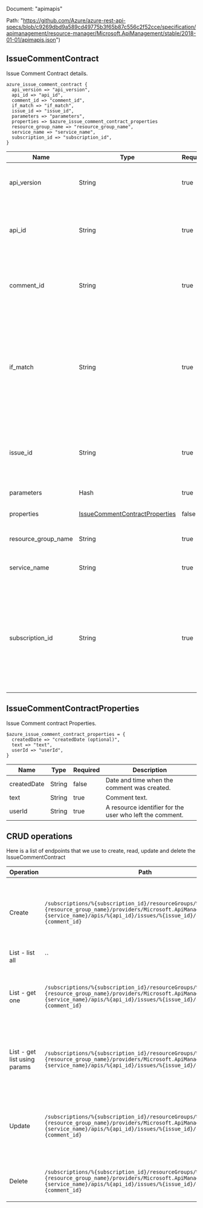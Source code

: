 Document: "apimapis"


Path: "https://github.com/Azure/azure-rest-api-specs/blob/c9269dbd9a589cd49775b3f65b87c556c2f52cce/specification/apimanagement/resource-manager/Microsoft.ApiManagement/stable/2018-01-01/apimapis.json")

## IssueCommentContract

Issue Comment Contract details.

```puppet
azure_issue_comment_contract {
  api_version => "api_version",
  api_id => "api_id",
  comment_id => "comment_id",
  if_match => "if_match",
  issue_id => "issue_id",
  parameters => "parameters",
  properties => $azure_issue_comment_contract_properties
  resource_group_name => "resource_group_name",
  service_name => "service_name",
  subscription_id => "subscription_id",
}
```

| Name        | Type           | Required       | Description       |
| ------------- | ------------- | ------------- | ------------- |
|api_version | String | true | Version of the API to be used with the client request. |
|api_id | String | true | API identifier. Must be unique in the current API Management service instance. |
|comment_id | String | true | Comment identifier within an Issue. Must be unique in the current Issue. |
|if_match | String | true | ETag of the Issue Entity. ETag should match the current entity state from the header response of the GET request or it should be * for unconditional update. |
|issue_id | String | true | Issue identifier. Must be unique in the current API Management service instance. |
|parameters | Hash | true | Create parameters. |
|properties | [IssueCommentContractProperties](#issuecommentcontractproperties) | false | Properties of the Issue Comment. |
|resource_group_name | String | true | The name of the resource group. |
|service_name | String | true | The name of the API Management service. |
|subscription_id | String | true | Subscription credentials which uniquely identify Microsoft Azure subscription. The subscription ID forms part of the URI for every service call. |
        
## IssueCommentContractProperties

Issue Comment contract Properties.

```puppet
$azure_issue_comment_contract_properties = {
  createdDate => "createdDate (optional)",
  text => "text",
  userId => "userId",
}
```

| Name        | Type           | Required       | Description       |
| ------------- | ------------- | ------------- | ------------- |
|createdDate | String | false | Date and time when the comment was created. |
|text | String | true | Comment text. |
|userId | String | true | A resource identifier for the user who left the comment. |



## CRUD operations

Here is a list of endpoints that we use to create, read, update and delete the IssueCommentContract

| Operation | Path | Verb | Description | OperationID |
| ------------- | ------------- | ------------- | ------------- | ------------- |
|Create|`/subscriptions/%{subscription_id}/resourceGroups/%{resource_group_name}/providers/Microsoft.ApiManagement/service/%{service_name}/apis/%{api_id}/issues/%{issue_id}/comments/%{comment_id}`|Put|Creates a new Comment for the Issue in an API or updates an existing one.|ApiIssueComment_CreateOrUpdate|
|List - list all|``||||
|List - get one|`/subscriptions/%{subscription_id}/resourceGroups/%{resource_group_name}/providers/Microsoft.ApiManagement/service/%{service_name}/apis/%{api_id}/issues/%{issue_id}/comments/%{comment_id}`|Get|Gets the details of the issue Comment for an API specified by its identifier.|ApiIssueComment_Get|
|List - get list using params|`/subscriptions/%{subscription_id}/resourceGroups/%{resource_group_name}/providers/Microsoft.ApiManagement/service/%{service_name}/apis/%{api_id}/issues/%{issue_id}/comments`|Get|Lists all comments for the Issue associated with the specified API.|ApiIssueComment_ListByService|
|Update|`/subscriptions/%{subscription_id}/resourceGroups/%{resource_group_name}/providers/Microsoft.ApiManagement/service/%{service_name}/apis/%{api_id}/issues/%{issue_id}/comments/%{comment_id}`|Put|Creates a new Comment for the Issue in an API or updates an existing one.|ApiIssueComment_CreateOrUpdate|
|Delete|`/subscriptions/%{subscription_id}/resourceGroups/%{resource_group_name}/providers/Microsoft.ApiManagement/service/%{service_name}/apis/%{api_id}/issues/%{issue_id}/comments/%{comment_id}`|Delete|Deletes the specified comment from an Issue.|ApiIssueComment_Delete|
